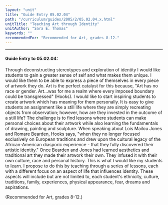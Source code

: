 ```yaml
---
layout: "unit"
title: "Guide Entry 05.02.04"
path: "/curriculum/guides/2005/2/05.02.04.x.html"
unitTitle: "Teaching Art through Identity"
unitAuthor: "Sara E. Thomas"
keywords: ""
recommendedFor: "Recommended for Art, grades 8-12."
---
```

<body>
<hr/>
 <h4>
  Guide Entry to 05.02.04:
 </h4>
 <p>
  Through deconstructing stereotypes and exploration of identity I would like students to gain a greater sense of self and what makes them unique. I would like them to be able to express a piece of themselves in every piece of artwork they do. Art is the perfect catalyst for this because, "Art has no race or gender. Art…was for me a realm where every imposed boundary could be transgressed" (Hooks). I would like to start inspiring students to create artwork which has meaning for them personally. It is easy to give students an assignment like a still life where they are simply recreating objects from observation; however, how are they invested in the outcome of a still life? The challenge is to find lessons where students can make personal choices about their artwork while also learning the fundamentals of drawing, painting and sculpture. When speaking about Lois Mailou Jones and Romare Bearden, Hooks says, "when they no longer focused exclusively on European traditions and drew upon the cultural legacy of the African-American diasporic experience - that they fully discovered their artistic identity."  Once Bearden and Jones had learned aesthetics and traditional art they made their artwork their own. They infused it with their own culture, race and personal history. This is what I would like my students to learn. I propose to do this by teaching through a series of lessons, each with a different focus on an aspect of life that influences identity. These aspects will include but are not limited to, each student's ethnicity, culture, traditions, family, experiences, physical appearance, fear, dreams and aspirations.
 </p>
<p>
  (Recommended for Art, grades 8-12.)
 </p>

</body>